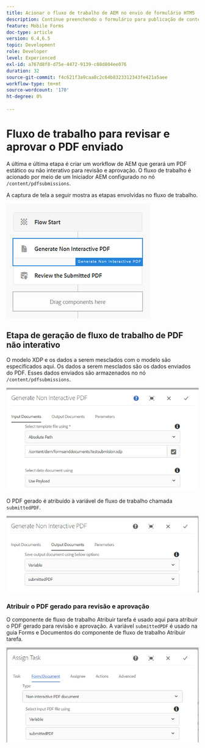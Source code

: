 ```yaml
---
title: Acionar o fluxo de trabalho de AEM no envio de formulário HTM5 - Revisar e aprovar PDF
description: Continue preenchendo o formulário para publicação de conteúdo para dispositivos móveis no modo offline e envie o formulário para publicação de conteúdo para dispositivos móveis para acionar o fluxo de trabalho do AEM
feature: Mobile Forms
doc-type: article
version: 6.4,6.5
topic: Development
role: Developer
level: Experienced
exl-id: a767d8f8-d75e-4472-9139-c08d804ee076
duration: 32
source-git-commit: f4c621f3a9caa8c2c64b8323312343fe421a5aee
workflow-type: tm+mt
source-wordcount: '170'
ht-degree: 0%

---
```


# Fluxo de trabalho para revisar e aprovar o PDF enviado

A última e última etapa é criar um workflow de AEM que gerará um PDF estático ou não interativo para revisão e aprovação. O fluxo de trabalho é acionado por meio de um Iniciador AEM configurado no nó `/content/pdfsubmissions`.

A captura de tela a seguir mostra as etapas envolvidas no fluxo de trabalho.

![fluxo de trabalho](assets/workflow.PNG)

## Etapa de geração de fluxo de trabalho de PDF não interativo

O modelo XDP e os dados a serem mesclados com o modelo são especificados aqui. Os dados a serem mesclados são os dados enviados do PDF. Esses dados enviados são armazenados no nó `/content/pdfsubmissions`.

![fluxo de trabalho](assets/generate-pdf1.PNG)

O PDF gerado é atribuído à variável de fluxo de trabalho chamada `submittedPDF`.

![fluxo de trabalho](assets/generate-pdf2.PNG)

### Atribuir o PDF gerado para revisão e aprovação

O componente de fluxo de trabalho Atribuir tarefa é usado aqui para atribuir o PDF gerado para revisão e aprovação. A variável `submittedPDF` é usado na guia Forms e Documentos do componente de fluxo de trabalho Atribuir tarefa.

![fluxo de trabalho](assets/assign-task.PNG)

